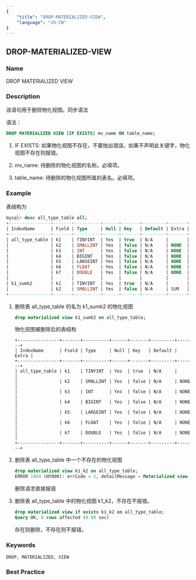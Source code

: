 ```yaml
---
{
    "title": "DROP-MATERIALIZED-VIEW",
    "language": "zh-CN"
}
---
```


<!--
Licensed to the Apache Software Foundation (ASF) under one
or more contributor license agreements.  See the NOTICE file
distributed with this work for additional information
regarding copyright ownership.  The ASF licenses this file
to you under the Apache License, Version 2.0 (the
"License"); you may not use this file except in compliance
with the License.  You may obtain a copy of the License at

  http://www.apache.org/licenses/LICENSE-2.0

Unless required by applicable law or agreed to in writing,
software distributed under the License is distributed on an
"AS IS" BASIS, WITHOUT WARRANTIES OR CONDITIONS OF ANY
KIND, either express or implied.  See the License for the
specific language governing permissions and limitations
under the License.
-->

## DROP-MATERIALIZED-VIEW

### Name

DROP MATERIALIZED VIEW

### Description

该语句用于删除物化视图。同步语法

语法：

```sql
DROP MATERIALIZED VIEW [IF EXISTS] mv_name ON table_name;
```


1. IF EXISTS:
        如果物化视图不存在，不要抛出错误。如果不声明此关键字，物化视图不存在则报错。

2. mv_name:
        待删除的物化视图的名称。必填项。

3. table_name:
        待删除的物化视图所属的表名。必填项。

### Example

表结构为

```sql
mysql> desc all_type_table all;
+----------------+-------+----------+------+-------+---------+-------+
| IndexName      | Field | Type     | Null | Key   | Default | Extra |
+----------------+-------+----------+------+-------+---------+-------+
| all_type_table | k1    | TINYINT  | Yes  | true  | N/A     |       |
|                | k2    | SMALLINT | Yes  | false | N/A     | NONE  |
|                | k3    | INT      | Yes  | false | N/A     | NONE  |
|                | k4    | BIGINT   | Yes  | false | N/A     | NONE  |
|                | k5    | LARGEINT | Yes  | false | N/A     | NONE  |
|                | k6    | FLOAT    | Yes  | false | N/A     | NONE  |
|                | k7    | DOUBLE   | Yes  | false | N/A     | NONE  |
|                |       |          |      |       |         |       |
| k1_sumk2       | k1    | TINYINT  | Yes  | true  | N/A     |       |
|                | k2    | SMALLINT | Yes  | false | N/A     | SUM   |
+----------------+-------+----------+------+-------+---------+-------+
```

1. 删除表 all_type_table 的名为 k1_sumk2 的物化视图

   ```sql
   drop materialized view k1_sumk2 on all_type_table;
   ```

   物化视图被删除后的表结构

   ```text
   +----------------+-------+----------+------+-------+---------+-------+
   | IndexName      | Field | Type     | Null | Key   | Default | Extra |
   +----------------+-------+----------+------+-------+---------+-------+
   | all_type_table | k1    | TINYINT  | Yes  | true  | N/A     |       |
   |                | k2    | SMALLINT | Yes  | false | N/A     | NONE  |
   |                | k3    | INT      | Yes  | false | N/A     | NONE  |
   |                | k4    | BIGINT   | Yes  | false | N/A     | NONE  |
   |                | k5    | LARGEINT | Yes  | false | N/A     | NONE  |
   |                | k6    | FLOAT    | Yes  | false | N/A     | NONE  |
   |                | k7    | DOUBLE   | Yes  | false | N/A     | NONE  |
   +----------------+-------+----------+------+-------+---------+-------+
   ```

2. 删除表 all_type_table 中一个不存在的物化视图

   ```sql
   drop materialized view k1_k2 on all_type_table;
   ERROR 1064 (HY000): errCode = 2, detailMessage = Materialized view [k1_k2] does not exist in table [all_type_table]
   ```

   删除请求直接报错

3. 删除表 all_type_table 中的物化视图 k1_k2，不存在不报错。

   ```sql
   drop materialized view if exists k1_k2 on all_type_table;
   Query OK, 0 rows affected (0.00 sec) 
   ```

    存在则删除，不存在则不报错。

### Keywords

    DROP, MATERIALIZED, VIEW

### Best Practice

